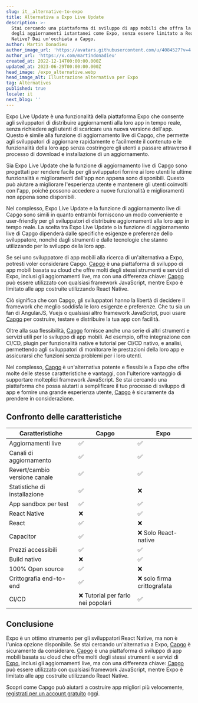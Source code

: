 ```yaml
---
slug: it__alternative-to-expo
title: Alternativa a Expo Live Update
description: >-
  Stai cercando una piattaforma di sviluppo di app mobili che offra la comodità
  degli aggiornamenti istantanei come Expo, senza essere limitato a React
  Native? Dai un'occhiata a Capgo.
author: Martin Donadieu
author_image_url: 'https://avatars.githubusercontent.com/u/4084527?v=4'
author_url: 'https://x.com/martindonadieu'
created_at: 2022-12-14T00:00:00.000Z
updated_at: 2023-06-29T00:00:00.000Z
head_image: /expo_alternative.webp
head_image_alt: Illustrazione alternativa per Expo
tag: Alternatives
published: true
locale: it
next_blog: ''
---
```


Expo Live Update è una funzionalità della piattaforma Expo che consente agli sviluppatori di distribuire aggiornamenti alla loro app in tempo reale, senza richiedere agli utenti di scaricare una nuova versione dell'app. Questo è simile alla funzione di aggiornamento live di Capgo, che permette agli sviluppatori di aggiornare rapidamente e facilmente il contenuto e le funzionalità della loro app senza costringere gli utenti a passare attraverso il processo di download e installazione di un aggiornamento.

Sia Expo Live Update che la funzione di aggiornamento live di Capgo sono progettati per rendere facile per gli sviluppatori fornire ai loro utenti le ultime funzionalità e miglioramenti dell'app non appena sono disponibili. Questo può aiutare a migliorare l'esperienza utente e mantenere gli utenti coinvolti con l'app, poiché possono accedere a nuove funzionalità e miglioramenti non appena sono disponibili.

Nel complesso, Expo Live Update e la funzione di aggiornamento live di Capgo sono simili in quanto entrambi forniscono un modo conveniente e user-friendly per gli sviluppatori di distribuire aggiornamenti alla loro app in tempo reale. La scelta tra Expo Live Update o la funzione di aggiornamento live di Capgo dipenderà dalle specifiche esigenze e preferenze dello sviluppatore, nonché dagli strumenti e dalle tecnologie che stanno utilizzando per lo sviluppo della loro app.

Se sei uno sviluppatore di app mobili alla ricerca di un'alternativa a Expo, potresti voler considerare Capgo. [Capgo](/register/) è una piattaforma di sviluppo di app mobili basata su cloud che offre molti degli stessi strumenti e servizi di Expo, inclusi gli aggiornamenti live, ma con una differenza chiave: [Capgo](/register/) può essere utilizzato con qualsiasi framework JavaScript, mentre Expo è limitato alle app costruite utilizzando React Native.

Ciò significa che con Capgo, gli sviluppatori hanno la libertà di decidere il framework che meglio soddisfa le loro esigenze e preferenze. Che tu sia un fan di AngularJS, Vuejs o qualsiasi altro framework JavaScript, puoi usare [Capgo](/register/) per costruire, testare e distribuire la tua app con facilità.

Oltre alla sua flessibilità, [Capgo](/register/) fornisce anche una serie di altri strumenti e servizi utili per lo sviluppo di app mobili. Ad esempio, offre integrazione con CI/CD, plugin per funzionalità native e tutorial per CI/CD nativo, e analisi, permettendo agli sviluppatori di monitorare le prestazioni della loro app e assicurarsi che funzioni senza problemi per i loro utenti.

Nel complesso, [Capgo](/register/) è un'alternativa potente e flessibile a Expo che offre molte delle stesse caratteristiche e vantaggi, con l'ulteriore vantaggio di supportare molteplici framework JavaScript. Se stai cercando una piattaforma che possa aiutarti a semplificare il tuo processo di sviluppo di app e fornire una grande esperienza utente, [Capgo](/register/) è sicuramente da prendere in considerazione.

## Confronto delle caratteristiche

| Caratteristiche | Capgo | Expo |
| --- | --- | --- |
| Aggiornamenti live | ✅ | ✅ |
| Canali di aggiornamento | ✅ | ✅ |
| Revert/cambio versione canale | ✅ | ✅ |
| Statistiche di installazione | ✅ | ❌ |
| App sandbox per test | ✅ | ✅ |
| React Native | ❌ | ✅ |
| React | ✅ | ❌ |
| Capacitor | ✅ | ❌ Solo React-native |
| Prezzi accessibili | ✅ | ✅ |
| Build nativo | ❌ | ✅ |
| 100% Open source | ✅ | ❌ |
| Crittografia end-to-end | ✅ | ❌ solo firma crittografata |
| CI/CD | ❌ Tutorial per farlo nei popolari | ✅ |

## Conclusione

Expo è un ottimo strumento per gli sviluppatori React Native, ma non è l'unica opzione disponibile. Se stai cercando un'alternativa a Expo, [Capgo](/register/) è sicuramente da considerare. [Capgo](/register/) è una piattaforma di sviluppo di app mobili basata su cloud che offre molti degli stessi strumenti e servizi di [Expo](https://expo.dev/), inclusi gli aggiornamenti live, ma con una differenza chiave: [Capgo](/register/) può essere utilizzato con qualsiasi framework JavaScript, mentre Expo è limitato alle app costruite utilizzando React Native.

Scopri come Capgo può aiutarti a costruire app migliori più velocemente, [registrati per un account gratuito](/register/) oggi.